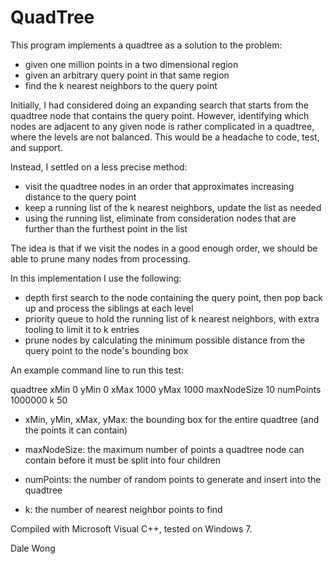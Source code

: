 # QuadTree

This program implements a quadtree as a solution to the problem:
- given one million points in a two dimensional region
- given an arbitrary query point in that same region
- find the k nearest neighbors to the query point

Initially, I had considered doing an expanding search
that starts from the quadtree node that contains the query point.
However, identifying which nodes are adjacent to any given node
is rather complicated in a quadtree, where the levels are not balanced.
This would be a headache to code, test, and support.
 
Instead, I settled on a less precise method:
- visit the quadtree nodes in an order that approximates increasing distance to the query point
- keep a running list of the k nearest neighbors, update the list as needed
- using the running list, eliminate from consideration nodes that are further than the furthest point in the list

The idea is that if we visit the nodes in a good enough order, we should be able to prune many nodes from processing.

In this implementation I use the following:
- depth first search to the node containing the query point, then pop back up and process the siblings at each level
- priority queue to hold the running list of k nearest neighbors, with extra tooling to limit it to k entries
- prune nodes by calculating the minimum possible distance from the query point to the node's bounding box

An example command line to run this test:

  quadtree xMin 0 yMin 0 xMax 1000 yMax 1000 maxNodeSize 10 numPoints 1000000 k 50

  - xMin, yMin, xMax, yMax: the bounding box for the entire quadtree (and the points it can contain)
  
  - maxNodeSize: the maximum number of points a quadtree node can contain before it must be split into four children
  
  - numPoints: the number of random points to generate and insert into the quadtree
  
  - k: the number of nearest neighbor points to find

Compiled with Microsoft Visual C++, tested on Windows 7.

Dale Wong
